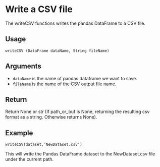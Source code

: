 # Write a CSV file

The writeCSV functions writes the pandas DataFrame to a CSV file.

## Usage
``
writeCSV (DataFrame dataName, String fileName)
``

## Arguments
- `dataName` is the name of pandas dataframe we want to save.
- `fileName` is the name of the CSV output file name.

## Return
Return None or str (If path_or_buf is None, returning the resulting csv format as a string. Otherwise returns None).

## Example
```
writeCSV(dataset,’NewDataset.csv’)
```
This will write the Pandas DataFrame dataset to the NewDataset.csv file under the current path.
